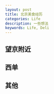 ```yaml
---
layout: post
title: 北京美食经历
categories: Life
description: 一些想法
keywords: Life, Deli
---
```


## 望京附近

## 西单

## 其他

